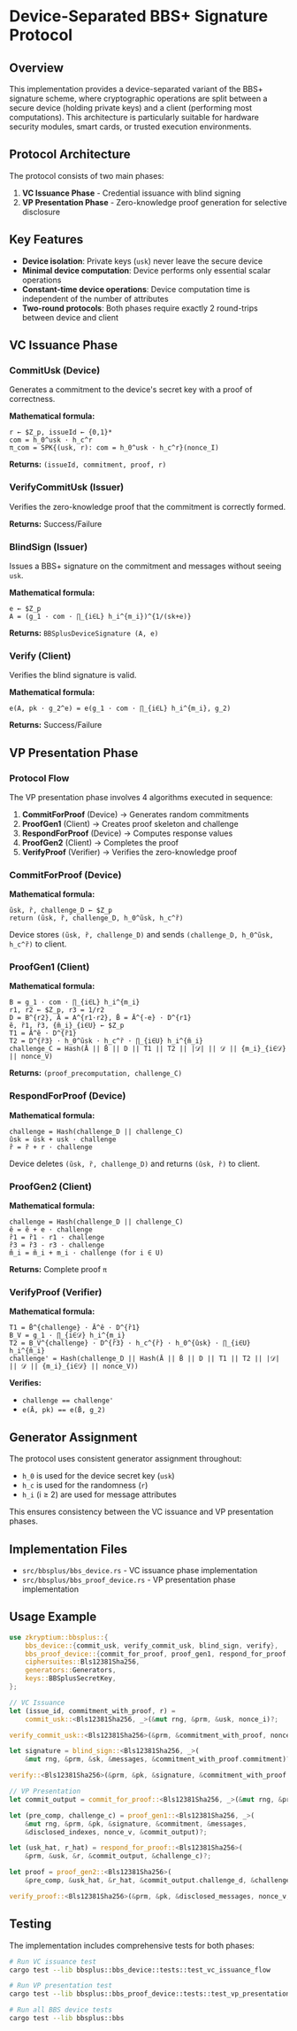 # Device-Separated BBS+ Signature Protocol

## Overview

This implementation provides a device-separated variant of the BBS+ signature scheme, where cryptographic operations are split between a secure device (holding private keys) and a client (performing most computations). This architecture is particularly suitable for hardware security modules, smart cards, or trusted execution environments.

## Protocol Architecture

The protocol consists of two main phases:

1. **VC Issuance Phase** - Credential issuance with blind signing
2. **VP Presentation Phase** - Zero-knowledge proof generation for selective disclosure

## Key Features

- **Device isolation**: Private keys (`usk`) never leave the secure device
- **Minimal device computation**: Device performs only essential scalar operations
- **Constant-time device operations**: Device computation time is independent of the number of attributes
- **Two-round protocols**: Both phases require exactly 2 round-trips between device and client

## VC Issuance Phase

### CommitUsk (Device)
Generates a commitment to the device's secret key with a proof of correctness.

**Mathematical formula:**
```
r ← $Z_p, issueId ← {0,1}*
com = h_0^usk · h_c^r
π_com = SPK{(usk, r): com = h_0^usk · h_c^r}(nonce_I)
```

**Returns:** `(issueId, commitment, proof, r)`

### VerifyCommitUsk (Issuer)
Verifies the zero-knowledge proof that the commitment is correctly formed.

**Returns:** Success/Failure

### BlindSign (Issuer)
Issues a BBS+ signature on the commitment and messages without seeing `usk`.

**Mathematical formula:**
```
e ← $Z_p
A = (g_1 · com · ∏_{i∈L} h_i^{m_i})^{1/(sk+e)}
```

**Returns:** `BBSplusDeviceSignature (A, e)`

### Verify (Client)
Verifies the blind signature is valid.

**Mathematical formula:**
```
e(A, pk · g_2^e) = e(g_1 · com · ∏_{i∈L} h_i^{m_i}, g_2)
```

**Returns:** Success/Failure

## VP Presentation Phase

### Protocol Flow

The VP presentation phase involves 4 algorithms executed in sequence:

1. **CommitForProof** (Device) → Generates random commitments
2. **ProofGen1** (Client) → Creates proof skeleton and challenge
3. **RespondForProof** (Device) → Computes response values
4. **ProofGen2** (Client) → Completes the proof
5. **VerifyProof** (Verifier) → Verifies the zero-knowledge proof

### CommitForProof (Device)

**Mathematical formula:**
```
ũsk, r̃, challenge_D ← $Z_p
return (ũsk, r̃, challenge_D, h_0^ũsk, h_c^r̃)
```

Device stores `(ũsk, r̃, challenge_D)` and sends `(challenge_D, h_0^ũsk, h_c^r̃)` to client.

### ProofGen1 (Client)

**Mathematical formula:**
```
B = g_1 · com · ∏_{i∈L} h_i^{m_i}
r1, r2 ← $Z_p, r3 = 1/r2
D = B^{r2}, Ā = A^{r1·r2}, B̄ = Ā^{-e} · D^{r1}
ẽ, r̃1, r̃3, {m̃_i}_{i∈U} ← $Z_p
T1 = Ā^ẽ · D^{r̃1}
T2 = D^{r̃3} · h_0^ũsk · h_c^r̃ · ∏_{i∈U} h_i^{m̃_i}
challenge_C = Hash(Ā || B̄ || D || T1 || T2 || |𝒟| || 𝒟 || {m_i}_{i∈𝒟} || nonce_V)
```

**Returns:** `(proof_precomputation, challenge_C)`

### RespondForProof (Device)

**Mathematical formula:**
```
challenge = Hash(challenge_D || challenge_C)
ûsk = ũsk + usk · challenge
r̂ = r̃ + r · challenge
```

Device deletes `(ũsk, r̃, challenge_D)` and returns `(ûsk, r̂)` to client.

### ProofGen2 (Client)

**Mathematical formula:**
```
challenge = Hash(challenge_D || challenge_C)
ê = ẽ + e · challenge
r̂1 = r̃1 - r1 · challenge
r̂3 = r̃3 - r3 · challenge
m̂_i = m̃_i + m_i · challenge (for i ∈ U)
```

**Returns:** Complete proof `π`

### VerifyProof (Verifier)

**Mathematical formula:**
```
T1 = B̄^{challenge} · Ā^ê · D^{r̂1}
B_V = g_1 · ∏_{i∈𝒟} h_i^{m_i}
T2 = B_V^{challenge} · D^{r̂3} · h_c^{r̂} · h_0^{ûsk} · ∏_{i∈U} h_i^{m̂_i}
challenge' = Hash(challenge_D || Hash(Ā || B̄ || D || T1 || T2 || |𝒟| || 𝒟 || {m_i}_{i∈𝒟} || nonce_V))
```

**Verifies:**
- `challenge == challenge'`
- `e(Ā, pk) == e(B̄, g_2)`

## Generator Assignment

The protocol uses consistent generator assignment throughout:
- `h_0` is used for the device secret key (`usk`)
- `h_c` is used for the randomness (`r`)
- `h_i` (i ≥ 2) are used for message attributes

This ensures consistency between the VC issuance and VP presentation phases.

## Implementation Files

- `src/bbsplus/bbs_device.rs` - VC issuance phase implementation
- `src/bbsplus/bbs_proof_device.rs` - VP presentation phase implementation

## Usage Example

```rust
use zkryptium::bbsplus::{
    bbs_device::{commit_usk, verify_commit_usk, blind_sign, verify},
    bbs_proof_device::{commit_for_proof, proof_gen1, respond_for_proof, proof_gen2, verify_proof},
    ciphersuites::Bls12381Sha256,
    generators::Generators,
    keys::BBSplusSecretKey,
};

// VC Issuance
let (issue_id, commitment_with_proof, r) = 
    commit_usk::<Bls12381Sha256, _>(&mut rng, &prm, &usk, nonce_i)?;

verify_commit_usk::<Bls12381Sha256>(&prm, &commitment_with_proof, nonce_i)?;

let signature = blind_sign::<Bls12381Sha256, _>(
    &mut rng, &prm, &sk, &messages, &commitment_with_proof.commitment)?;

verify::<Bls12381Sha256>(&prm, &pk, &signature, &commitment_with_proof.commitment, &messages)?;

// VP Presentation
let commit_output = commit_for_proof::<Bls12381Sha256, _>(&mut rng, &prm)?;

let (pre_comp, challenge_c) = proof_gen1::<Bls12381Sha256, _>(
    &mut rng, &prm, &pk, &signature, &commitment, &messages, 
    &disclosed_indexes, nonce_v, &commit_output)?;

let (usk_hat, r_hat) = respond_for_proof::<Bls12381Sha256>(
    &prm, &usk, &r, &commit_output, &challenge_c)?;

let proof = proof_gen2::<Bls12381Sha256>(
    &pre_comp, &usk_hat, &r_hat, &commit_output.challenge_d, &challenge_c)?;

verify_proof::<Bls12381Sha256>(&prm, &pk, &disclosed_messages, nonce_v, &proof)?;
```

## Testing

The implementation includes comprehensive tests for both phases:

```bash
# Run VC issuance test
cargo test --lib bbsplus::bbs_device::tests::test_vc_issuance_flow

# Run VP presentation test  
cargo test --lib bbsplus::bbs_proof_device::tests::test_vp_presentation_flow

# Run all BBS device tests
cargo test --lib bbsplus::bbs
```